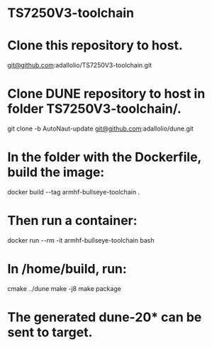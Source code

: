 # TS7250V3-toolchain

# Clone this repository to host.
git@github.com:adallolio/TS7250V3-toolchain.git

# Clone DUNE repository to host in folder TS7250V3-toolchain/.
git clone -b AutoNaut-update git@github.com:adallolio/dune.git

# In the folder with the Dockerfile, build the image:
docker build --tag armhf-bullseye-toolchain .

# Then run a container:
docker run --rm -it armhf-bullseye-toolchain bash

# In /home/build, run:
cmake ../dune
make -j8
make package
# The generated dune-20* can be sent to target.